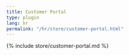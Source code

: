 ```yaml
---
title: Customer Portal
type: plugin
lang: hr
permalink: "/hr/store/customer-portal.html"
---
```


{% include store/customer-portal.md %}
 
